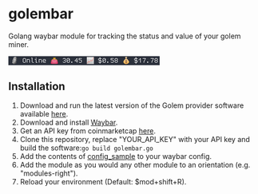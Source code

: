 # golembar
Golang waybar module for tracking the status and value of your golem miner.

<img src="https://github.com/bwoff11/golembar/blob/master/img/sample.png" align="center"
     alt="Size Limit logo by Anton Lovchikov" width="303" height="18">

## Installation

1. Download and run the latest version of the Golem provider software available [here](https://handbook.golem.network/provider-tutorials/provider-tutorial).
2. Download and install [Waybar](https://github.com/Alexays/Waybar).
3. Get an API key from coinmarketcap [here](https://coinmarketcap.com/api/).
4. Clone this repository, replace "YOUR_API_KEY" with your API key and build the software:```go build golembar.go```
5. Add the contents of [config_sample](https://github.com/bwoff11/golembar/blob/master/config_sample) to your waybar config.
6. Add the module as you would any other module to an orientation (e.g. "modules-right").
7. Reload your environment (Default: $mod+shift+R).

